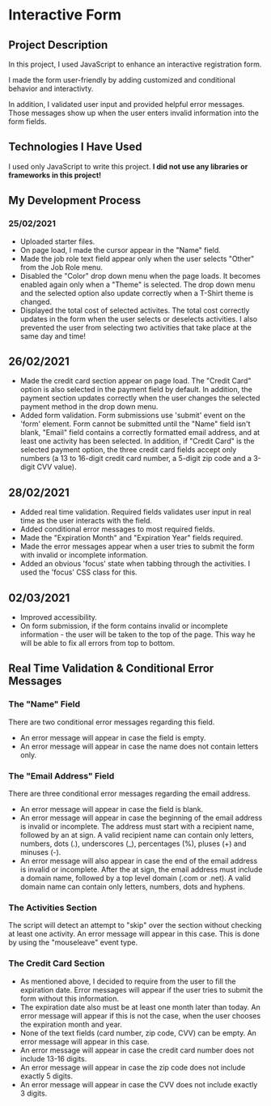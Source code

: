# Interactive Form
 
## Project Description

In this project, I used JavaScript to enhance an interactive registration form.

I made the form user-friendly by adding customized and conditional behavior and interactivty.

In addition, I validated user input and provided helpful error messages. Those messages show up when the user enters invalid information into the form fields.

## Technologies I Have Used

I used only JavaScript to write this project.
**I did not use any libraries or frameworks in this project!**

## My Development Process

### 25/02/2021

- Uploaded starter files.
- On page load, I made the cursor appear in the "Name" field.
- Made the job role text field appear only when the user selects "Other" from the Job Role menu.
- Disabled the "Color" drop down menu when the page loads. It becomes enabled again only when a "Theme" is selected. The drop down menu and the selected option also update correctly when a T-Shirt theme is changed.
- Displayed the total cost of selected activites. The total cost correctly updates in the form when the user selects or deselects activities. I also prevented the user from selecting two activities that take place at the same day and time!

## 26/02/2021

- Made the credit card section appear on page load. The "Credit Card" option is also selected in the payment field by default. In addition, the payment section updates correctly when the user changes the selected payment method in the drop down menu.
- Added form validation. Form submissions use 'submit' event on the 'form' element. Form cannot be submitted until the "Name" field isn't blank, "Email" field contains a correctly formatted email address, and at least one activity has been selected. In addition, if "Credit Card" is the selected payment option, the three credit card fields accept only numbers (a 13 to 16-digit credit card number, a 5-digit zip code and a 3-digit CVV value).

## 28/02/2021

- Added real time validation. Required fields validates user input in real time as the user interacts with the field.
- Added conditional error messages to most required fields.
- Made the "Expiration Month" and "Expiration Year" fields required.
- Made the error messages appear when a user tries to submit the form with invalid or incomplete information.
- Added an obvious 'focus' state when tabbing through the activities. I used the 'focus' CSS class for this.

## 02/03/2021

- Improved accessibility.
- On form submission, if the form contains invalid or incomplete information - the user will be taken to the top of the page. This way he will be able to fix all errors from top to bottom.

## Real Time Validation & Conditional Error Messages

### The "Name" Field

There are two conditional error messages regarding this field.

- An error message will appear in case the field is empty.
- An error message will appear in case the name does not contain letters only.

### The "Email Address" Field

There are three conditional error messages regarding the email address.

- An error message will appear in case the field is blank.
- An error message will appear in case the beginning of the email address is invalid or incomplete. The address must start with a recipient name, followed by an at sign. A valid recipient name can contain only letters, numbers, dots (.), underscores (_), percentages (%), pluses (+) and minuses (-).
- An error message will also appear in case the end of the email address is invalid or incomplete. After the at sign, the email address must include a domain name, followed by a top level domain (.com or .net). A valid domain name can contain only letters, numbers, dots and hyphens.

### The Activities Section

The script will detect an attempt to "skip" over the section without checking at least one activity. An error message will appear in this case.
This is done by using the "mouseleave" event type.

### The Credit Card Section

- As mentioned above, I decided to require from the user to fill the expiration date. Error messages will appear if the user tries to submit the form without this information.
- The expiration date also must be at least one month later than today. An error message will appear if this is not the case, when the user chooses the expiration month and year.
- None of the text fields (card number, zip code, CVV) can be empty. An error message will appear in this case.
- An error message will appear in case the credit card number does not include 13-16 digits.
- An error message will appear in case the zip code does not include exactly 5 digits.
- An error message will appear in case the CVV does not include exactly 3 digits.